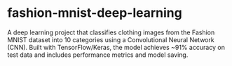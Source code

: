 # fashion-mnist-deep-learning
A deep learning project that classifies clothing images from the Fashion MNIST dataset into 10 categories using a Convolutional Neural Network (CNN). Built with TensorFlow/Keras, the model achieves ~91% accuracy on test data and includes performance metrics and model saving.
